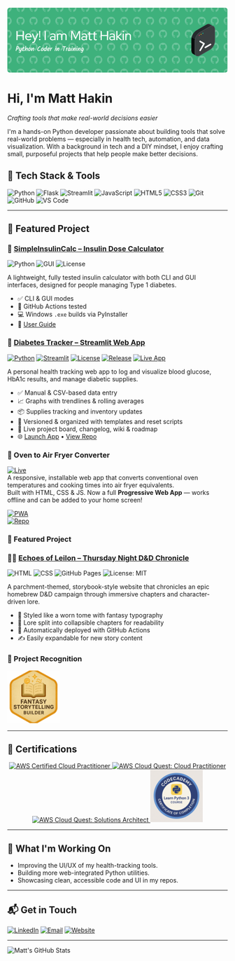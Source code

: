 <p align="center">
    <img src="https://github.com/mattyhakin/mattyhakin/blob/main/header.png?raw=true" alt="Hi I'm Matt Hakin"/>

# Hi, I'm Matt Hakin

*Crafting tools that make real-world decisions easier*

I'm a hands-on Python developer passionate about building tools that solve real-world problems — especially in health tech, automation, and data visualization. With a background in tech and a DIY mindset, I enjoy crafting small, purposeful projects that help people make better decisions.

## 🧰 Tech Stack & Tools

![Python](https://img.shields.io/badge/Python-5c915f?style=flat&logo=python&logoColor=white)
![Flask](https://img.shields.io/badge/Flask-5c915f?style=flat&logo=flask&logoColor=white)
![Streamlit](https://img.shields.io/badge/Streamlit-5c915f?style=flat&logo=streamlit&logoColor=white)
![JavaScript](https://img.shields.io/badge/JavaScript-5c915f?style=flat&logo=javascript&logoColor=white)
![HTML5](https://img.shields.io/badge/HTML5-5c915f?style=flat&logo=html5&logoColor=white)
![CSS3](https://img.shields.io/badge/CSS3-5c915f?style=flat&logo=css3&logoColor=white)
![Git](https://img.shields.io/badge/Git-5c915f?style=flat&logo=git&logoColor=white)
![GitHub](https://img.shields.io/badge/GitHub-5c915f?style=flat&logo=github&logoColor=white)
![VS Code](https://img.shields.io/badge/VS_Code-5c915f?style=flat&logo=visual-studio-code&logoColor=white)

---

## 🚀 Featured Project

### 🧪 [SimpleInsulinCalc – Insulin Dose Calculator](https://github.com/mattyhakin/insulin-calculator-simple)
![Python](https://img.shields.io/badge/Python-3.10+-blue.svg)
![GUI](https://img.shields.io/badge/GUI-Tkinter-green.svg)
![License](https://img.shields.io/badge/license-MIT-brightgreen)

A lightweight, fully tested insulin calculator with both CLI and GUI interfaces, designed for people managing Type 1 diabetes.

- ✅ CLI & GUI modes
- 🧪 GitHub Actions tested
- 💻 Windows `.exe` builds via PyInstaller
- 📘 [User Guide](https://mattyhakin.github.io/insulin-calculator-simple/)

### 💉 [Diabetes Tracker – Streamlit Web App](https://github.com/mattyhakin/glucose_tracker)
[![Python](https://img.shields.io/badge/Python-3.12+-blue.svg)](https://www.python.org/)
[![Streamlit](https://img.shields.io/badge/UI-Streamlit-ff4b4b.svg?logo=streamlit&logoColor=white)](https://streamlit.io/)
[![License](https://img.shields.io/github/license/mattyhakin/glucose_tracker?style=flat-square)](https://github.com/mattyhakin/glucose_tracker/blob/main/LICENSE)
[![Release](https://img.shields.io/github/v/release/mattyhakin/glucose_tracker?label=release&color=success&style=flat-square)](https://github.com/mattyhakin/glucose_tracker/releases)
[![Live App](https://img.shields.io/badge/Live_App-Click_to_Open-brightgreen?logo=streamlit&style=flat-square)](https://glucosetracker-4nhbmymvcbnhqdgpx79vjn.streamlit.app)

A personal health tracking web app to log and visualize blood glucose, HbA1c results, and manage diabetic supplies.

- ✅ Manual & CSV-based data entry  
- 📈 Graphs with trendlines & rolling averages  
- 📦 Supplies tracking and inventory updates  
- 🧪 Versioned & organized with templates and reset scripts  
- 📁 Live project board, changelog, wiki & roadmap  
- 🌐 [Launch App](https://glucosetracker-4nhbmymvcbnhqdgpx79vjn.streamlit.app) • [View Repo](https://github.com/mattyhakin/glucose_tracker)

### 🥘 Oven to Air Fryer Converter  
[![Live](https://img.shields.io/badge/demo-online-brightgreen?style=flat-square&logo=github)](https://mattyhakin.github.io/over-to-airfryer/)  
A responsive, installable web app that converts conventional oven temperatures and cooking times into air fryer equivalents.  
Built with HTML, CSS & JS. Now a full **Progressive Web App** — works offline and can be added to your home screen!

[![PWA](https://img.shields.io/badge/PWA-ready-5cb85c?style=flat-square&logo=googlechrome&logoColor=white)]()  
[![Repo](https://img.shields.io/github/stars/mattyhakin/over-to-airfryer?style=flat-square&label=GitHub%20Stars)](https://github.com/mattyhakin/over-to-airfryer)


### 🚀 Featured Project

### 🧙‍♂️ [Echoes of Leilon – Thursday Night D&D Chronicle](https://github.com/mattyhakin/ThursDnD)
![HTML](https://img.shields.io/badge/HTML-5-E34F26.svg?logo=html5&logoColor=white)
![CSS](https://img.shields.io/badge/CSS-3-1572B6.svg?logo=css3&logoColor=white)
![GitHub Pages](https://img.shields.io/badge/Hosted-GitHub%20Pages-blueviolet)
![License: MIT](https://img.shields.io/badge/license-MIT-green)

A parchment-themed, storybook-style website that chronicles an epic homebrew D&D campaign through immersive chapters and character-driven lore.

- 📜 Styled like a worn tome with fantasy typography  
- 🧩 Lore split into collapsible chapters for readability  
- 🔁 Automatically deployed with GitHub Actions  
- ✍️ Easily expandable for new story content

### 🏅 Project Recognition

<p align="left">
  <img src="assets/fantasy-storytelling-badge.png" width="120" alt="Fantasy Storytelling Builder Badge"/>
</p>

---

## 🏅 Certifications

<p align="center">
  <a href="https://www.credly.com/earner/earned/badge/0da33f8a-b153-4478-a082-85f9a9d0dce3">
    <img src="https://images.credly.com/size/680x680/images/00634f82-b07f-4bbd-a6bb-53de397fc3a6/image.png" width="120" alt="AWS Certified Cloud Practitioner"/>
  </a>
  <a href="https://www.credly.com/earner/earned/badge/c619e690-971f-4425-8082-461ae4d7a55a">
    <img src="https://images.credly.com/size/680x680/images/2784d0d8-327c-406f-971e-9f0e15097003/image.png" width="120" alt="AWS Cloud Quest: Cloud Practitioner"/>
  </a>
  <a href="https://www.credly.com/earner/earned/badge/7fcade8d-fab4-40c7-bd72-ff2d600161ef">
    <img src="https://images.credly.com/size/680x680/images/9e9e7ef7-384f-4636-8743-1b89a68fb46b/image.png" width="120" alt="AWS Cloud Quest: Solutions Architect"/>
  </a>
    <img src="https://github.com/mattyhakin/mattyhakin/blob/main/assets/python-3-cert.png?raw=true" width="120" alt="codeacademy Python 3"/>
</p>

---

## 🔭 What I'm Working On

- Improving the UI/UX of my health-tracking tools.
- Building more web-integrated Python utilities.
- Showcasing clean, accessible code and UI in my repos.

---

## 📬 Get in Touch

[![LinkedIn](https://img.shields.io/badge/LinkedIn-5c915f?style=flat&logo=linkedin&logoColor=white)](https://www.linkedin.com/in/mattyhakin/)
[![Email](https://img.shields.io/badge/Email-5c915f?style=flat&logo=gmail&logoColor=white)](mailto:yourname@example.com)
[![Website](https://img.shields.io/badge/Website-5c915f?style=flat&logo=google-chrome&logoColor=white)](https://mattyhakin.github.io)

---

![Matt's GitHub Stats](https://github-readme-stats.vercel.app/api?username=mattyhakin&show_icons=true&title_color=5c915f&icon_color=5c915f&text_color=333&bg_color=ffffff)

